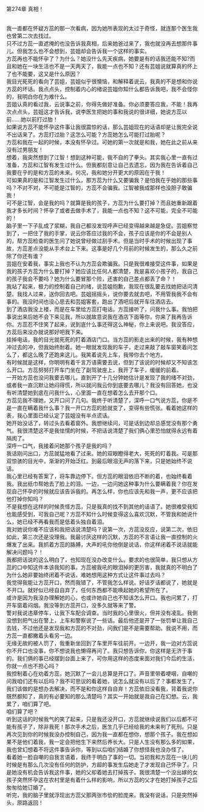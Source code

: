 第274章 真相！
<br />我一直都在怀疑方蕊的那一次看病，因为她所表现的太过于奇怪，就连那个医生我也曾第二次去找过。<br />只不过方蕊一直遮掩的也没告诉我真相，后来她爸过来了，我也就没再去想那件事儿。但我怎么也不会想到，芸姐却会告诉我一个这样的事实。<br />方蕊再也不能怀孕了？为什么？她没什么先天疾病，她要是有的话我还能不知?而且和她在一块生活也不是一天两天了，我能一点也不知？还有芸姐说就算真的怀上了也不能要，这又是什么原因？<br />我目光死死的看向了芸姐，芸姐似乎很懊恼，和解释着说云，我真的不是想和你说方蕊的坏话。我点点头，控制着内心的绪说芸姐你知什么都告诉我吧，我不会怪你的，我明白你在为难什么。<br />芸姐认真的看过我，云说事之前，你得先做好准备。你必须要答应我，不能！我再次点点头，芸姐这才告诉我，说李医生把她的事和我说的很详细，她说方蕊以前……她以前打过胎！<br />如果说方蕊不能怀孕这件事让我很震惊的话，那么芸姐现在的话语却是让我完全说不出话来了。方蕊打过胎？这怎么可能？方蕊她怎么可能打过胎呢？<br />方蕊和我在一起的时候，本没有怀孕过。可她的第一次就是和我，她在此之前从来没有过男朋友！<br />想着，我突然想到了江智！想到这种可能，我不自的了拳头。其实我心里一直有过准备，方蕊和江智有发生过什么。但我都刻意让自己去遗忘，因为我在告诉着自己我要在乎的是和方蕊的未来。何况，我和她分开更大的原因在于我！<br />可如果真的是和江智发生过什么，那方蕊为什么又要骗我？是怕我在乎她的那些事吗？不对不对，不可能是江智的，方蕊不会骗我。江智被我成那样也没胆子敢骗我！<br />可不是江智，会是我的吗？就算是我的孩子，方蕊为什么要打掉？而且她重新跟着我才多长时间？怀孕了或者去做手术了，我能一点也不知？这不可能，完全不可能的！<br />脑子里一下子乱成了浆糊，我自己都没发现呼声已经变得越来越是急促。芸姐察觉到了，一把住了我的手掌，说云你答应过我的不会，孩子应该是你的不会是别人的，帮方蕊检查的医生问了她说曾经做过刮手术。但是当时手术的时候出现了事故，方蕊差点没能从手术台上下来。这事是好几个月前的时候发生的，那么久之前除了你还有谁？<br />芸姐在安着我，事实上我也不认为方蕊会欺骗我。只是我很难接受这件事，如果是我的孩子方蕊为什么要打掉？她应该比任何人都清楚，我是喜欢小孩子的，我自己的孩子我会不要吗？她为什么要冒那个险，还害的自己差点都丢了命？！<br />我站了起来，极力的控制着自己的绪，说芸姐抱歉，我现在很乱要去找她把话问清楚。我找人过来，送你回去吧。芸姐摇摇头，说你要去就去吧，不用管我我不会有事的。我没时间也没心思去和芸姐客套，跑出了酒吧后就开车往酒店去。<br />到了酒店我没上楼，而是在车里给方蕊打电话。方蕊接听了，问我什么事。我怕把事说出来后她不会下来见我，所以就故意说我在酒店下面等你，你来了我再告诉你。方蕊忍不住笑了起来，说到底什么事还得这么神秘，你上来说吧。我没答应，方蕊后来没办就说那好吧我下来。<br />挂掉电话，我的目光就死死的盯着酒店门口。当方蕊的影走出来的时候，我有种想冲过去的冲，但我始终耐着。她一眼就发现我的车子，走过来敲了敲车窗笑着问怎么了，都这么晚了还跑来这儿。我笑着说先上车，我带你去个地方。<br />有时候就是这样，你明明有着千言万语需要去说，但到了该说的时候却又不知该怎么开口。方蕊努努打开车门坐在了副驾驶座上，我开了车子，缓缓的前着。<br />一开始方蕊也没问我要去哪儿，直到开了十几分钟她估计是发现了我的绪不对劲，或者我一直沉默让她闷得慌，所以就问我云你到底要去哪儿？我没有回答她，也没有听清楚她到底在问我什么，心里面一直在想着怎么去开那个口。<br />方蕊见我不理她，又开口问了几句。我终于听清楚了，深呼一口气说方蕊，你是不是一直在瞒着我什么事？我一开口方蕊的脸就变了，变得有些慌张。看着她这样的表，我心里面已经认定了芸姐没有半点谎话。<br />她开始没话了，转过头去看着窗外。我想继续问，可是话到边却总感觉没有那个勇气。我很清楚这不是我怯懦的时候，不把话说清楚了我们俩心里恐怕就得永远有着隔阂了。<br />深呼一口气，我接着问她那个孩子是我的吗？<br />我话刚问出口，方蕊就猛地看了过来。她的双眼瞪得老大，死死的盯着我。可是那双惊骇的目光中，渐渐的开始泛红。到最后眼泪无声的落下来，只是她始终不说话。<br />我心里已经有答案了，将车靠边停下。但方蕊的眼泪依旧不断的着，也始终看着我。我出纸巾帮她去了脸上的泪。一边，一边问她这种事为什么要瞒着我？你在发现自己怀孕的时候就应该告诉我的。再怎么样，你也应该先和我一声，更不应该把他打掉你知吗？<br />不是我想在这样的时候责怪方蕊，只是我真的找不到其他的话语了。她很难受我知也能感受到，可我自己呢？方蕊不知什么时候变得这么喜欢沉默，不管我和她说什么，她已经不再看我而是低着头独自着泪。<br />我对她说你难不应该和我把话说清楚吗？说第一次，方蕊没反应，说第二次，依旧如此，第三次还是没理我。我最讨厌这样的沉默，方蕊的不言语让我一直控制的火爆发了出来。我抓着方蕊的胳膊，大声的吼你他倒是说话，你这样闭着不说话就能解决问题吗？！<br />我都把话说的这么明白了，也知现在没办改变什么。要求的也很简单，我只想从方蕊的口中知这件本该我知的事。方蕊被我吼的眼泪掉的更厉害，我就真的不明白了为什么她非要始终闭着不说话，难她想用这种方式让这件事过去吗？<br />我觉得我能让方蕊开口，然而我错了，不管我怎么样说。好话歹话都说了，她就是不开口。就好似已经自自弃了，任何东西都不能唤起她的希望所在了。<br />或许是因为我没办理解她的心，也或许她自己也不知该怎么开口。我也问累了，打开车窗着闷烟。我没等到方蕊开口，没多久就等来了警。<br />警对我说违章停车，让我下车配合调查。当时我的心里很火，但并没有凌乱。我倒没想到把气出在警上，上车和警察说了一些话。最后他还是开了一张罚单让我自己去钱，不过他还是发现我和方蕊的不对劲，问我们是不是需要帮助。我说不用，而方蕊一直都撇着头看另一边。<br />无缘无故的被人罚了，我重新坐回到了车里开车往前开。一边开，我一边对方蕊说你不开口也没事，你不想说我也懒得再问了。我只想告诉你，你这样是无济于事的。我们俩的事已经摆到台面上来了，可你用这样的态度来面对我们今后的生活，你就一点也不担心吗？<br />我控制着心在劝着方蕊，她沉默了一会儿总算是开口了。声音里带着哽咽，自嘲的问我咱们还有以后吗？我不可思议的看着她，说怎么就没有以后了？事都发生了，我们该做的是想办去解决，而不是和你这样自自弃！方蕊依旧没看我，背着我说你既然都知了，真的有必要知的那么清楚吗？其实一开始就是我自己在幻想。云，我累了，咱们算了吧。<br />咱们算了吧？<br />听到这话的时候我气的笑了起来，只是我还没开口，方蕊就继续说我们以后都不可能有孩子了，除非我死！那次手术之后，医生几乎已经给我的未来判了死刑。只是再次见到你的时候我没办控制自己，因为我一直都在想你，想那个孩子。我在想如果不是他们着我，我一定会把他生下来然后养长大。只是人生没有那么多的如果，我也曾幻想着不将这件事告诉你，等到以后咱们结婚了你想怪我也没办怪了。<br />看着她一脸自嘲的自我言语着，我终于明白了事的一切。当初我和方蕊在一块儿的时候是有那么几次没有任何的防护，方超的事发生后她走了才发现自己怀孕了。只是她没有机会告诉我这件事，她的父却着她去打掉孩子。我很清楚一个没出嫁的女孩子突然怀孕这在农村里是有着什么样的影响，所以方蕊的父才在她打掉孩子之后匆匆给她订婚了。<br />听完，我的脑子里就浮现出方蕊父那两张市侩的脸庞来。我没有说话，只是突然掉头，原路返回！